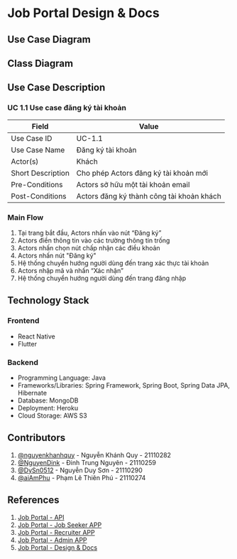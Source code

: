 # Job Portal Design & Docs

## Use Case Diagram

## Class Diagram

## Use Case Description

### UC 1.1 Use case đăng ký tài khoản

| Field             | Value                                                    |
| ----------------- | -------------------------------------------------------- |
| Use Case ID       | UC-1.1                                                   |
| Use Case Name     | Đăng ký tài khoản                                        |
| Actor(s)          | Khách                                                    |
| Short Description | Cho phép Actors đăng ký tài khoản mới                    |
| Pre-Conditions    | Actors sở hữu một tài khoản email                        |
| Post-Conditions   | Actors đăng ký thành công tài khoản khách                |

### Main Flow

1. Tại trang bắt đầu, Actors nhấn vào nút “Đăng ký”
2. Actors điền thông tin vào các trường thông tin trống
3. Actors nhấn chọn nút chấp nhận các điều khoản
4. Actors nhấn nút "Đăng ký"
5. Hệ thống chuyển hướng người dùng đến trang xác thực tài khoản
6. Actors nhập mã và nhấn “Xác nhận”
7. Hệ thống chuyển hướng người dùng đến trang đăng nhập

## Technology Stack

### Frontend

* React Native
* Flutter

### Backend

* Programming Language: Java
* Frameworks/Libraries: Spring Framework, Spring Boot, Spring Data JPA, Hibernate
* Database: MongoDB
* Deployment: Heroku
* Cloud Storage: AWS S3

## Contributors

1. [@nguyenkhanhquy](https://github.com/nguyenkhanhquy) - Nguyễn Khánh Quy - 21110282
1. [@NguyenDink](https://github.com/NguyenDink) - Đinh Trung Nguyên - 21110259
1. [@DySn0512](https://github.com/DySn0512) - Nguyễn Duy Sơn - 21110290
1. [@aiAmPhu](https://github.com/aiAmPhu) - Phạm Lê Thiên Phú - 21110274

## References

1. [Job Portal - API](https://github.com/nguyenkhanhquy/jobportal-api)
1. [Job Portal - Job Seeker APP](https://github.com/nguyenkhanhquy/jobportal-job-seeker-app)
1. [Job Portal - Recruiter APP](https://github.com/nguyenkhanhquy/jobportal-recruiter-app)
1. [Job Portal - Admin APP](https://github.com/nguyenkhanhquy/jobportal-admin-app)
1. [Job Portal - Design & Docs](https://github.com/nguyenkhanhquy/jobportal-design-docs)
